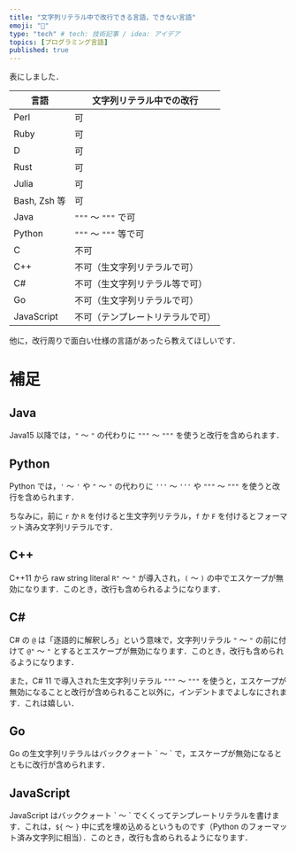 ```yaml
---
title: "文字列リテラル中で改行できる言語，できない言語"
emoji: "💬"
type: "tech" # tech: 技術記事 / idea: アイデア
topics: [プログラミング言語]
published: true
---
```


表にしました．

| 言語 | 文字列リテラル中での改行 |
| -- | -- |
| Perl | 可 |
| Ruby | 可 |
| D | 可 |
| Rust | 可 |
| Julia | 可 |
| Bash, Zsh 等 | 可 |
| Java | `"""` 〜 `"""` で可 |
| Python | `"""` 〜 `"""` 等で可 |
| C | 不可 |
| C++ | 不可（生文字列リテラルで可） |
| C# | 不可（生文字列リテラル等で可） |
| Go | 不可（生文字列リテラルで可） |
| JavaScript | 不可（テンプレートリテラルで可） |

他に，改行周りで面白い仕様の言語があったら教えてほしいです．
# 補足
## Java
Java15 以降では，`"` 〜 `"` の代わりに `"""` 〜 `"""` を使うと改行を含められます．

## Python
Python では，`'` 〜 `'` や `"` 〜 `"` の代わりに `'''` 〜 `'''` や `"""` 〜 `"""` を使うと改行を含められます．

ちなみに，前に `r` か `R` を付けると生文字列リテラル，`f` か `F` を付けるとフォーマット済み文字列リテラルです．
## C++
C++11 から raw string literal `R"` 〜 `"` が導入され，`(` 〜 `)` の中でエスケープが無効になります．このとき，改行も含められるようになります．
## C#
C# の `@` は「逐語的に解釈しろ」という意味で，文字列リテラル `"` 〜 `"` の前に付けて `@"` 〜 `"` とするとエスケープが無効になります．このとき，改行も含められるようになります．

また，C# 11 で導入された生文字列リテラル `"""` 〜 `"""` を使うと，エスケープが無効になることと改行が含められること以外に，インデントまでよしなにされます．これは嬉しい．
## Go
Go の生文字列リテラルはバッククォート \` 〜 \` で，エスケープが無効になるとともに改行が含められます．

## JavaScript
JavaScript はバッククォート \` 〜 \` でくくってテンプレートリテラルを書けます．これは，`${` 〜 `}` 中に式を埋め込めるというものです（Python のフォーマット済み文字列に相当）．このとき，改行も含められるようになります．